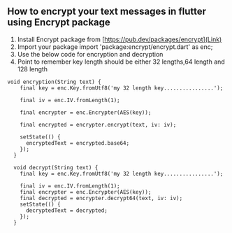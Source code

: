 ## How to encrypt your text messages in flutter using Encrypt package


1. Install Encrypt package from [https://pub.dev/packages/encrypt](Link)
2. Import your package import 'package:encrypt/encrypt.dart' as enc;
3. Use the below code for encryption and decryption
4. Point to remember key length should be either 32 lengths,64 length and 128 length



```
void encryption(String text) {
    final key = enc.Key.fromUtf8('my 32 length key................');

    final iv = enc.IV.fromLength(1);

    final encrypter = enc.Encrypter(AES(key));

    final encrypted = encrypter.encrypt(text, iv: iv);

    setState(() {
      encryptedText = encrypted.base64;
    });
  }

  void decrypt(String text) {
    final key = enc.Key.fromUtf8('my 32 length key................');

    final iv = enc.IV.fromLength(1);
    final encrypter = enc.Encrypter(AES(key));
    final decrypted = encrypter.decrypt64(text, iv: iv);
    setState(() {
      decryptedText = decrypted;
    });
  }
``` 
